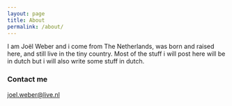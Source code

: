 ```yaml
---
layout: page
title: About
permalink: /about/
---
```


I am Joël Weber and i come from The Netherlands, was born and raised here, and still live in the tiny country.
Most of the stuff i will post here will be in dutch but i will also write some stuff in dutch.

### Contact me

[joel.weber@live.nl](mailto:joel.weber@live.nl)
